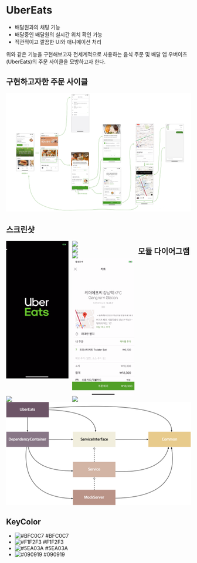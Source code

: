 
# UberEats

* 배달원과의 채팅 기능
* 배달중인 배달원의 실시간 위치 확인 가능
* 직관적이고 깔끔한 UI와 애니메이션 처리

위와 같은 기능을 구현해보고자 전세계적으로 사용하는 음식 주문 및 배달 앱 우버이츠(UberEats)의 주문 사이클을 모방하고자 한다.


## 구현하고자한 주문 사이클
<div>
<img src="/images/uberEatsCycle.jpeg">
</div>

## 스크린샷
<div>
<img src="/images/uberEatsGifs/splash.gif" width="170" style="float: left; margin-right: 10px;"/>
</div>

<div>
<img src="/images/uberEatsGifs/foodMarket.gif" width="170" style="float: left; margin-right: 10px;"/>
</div>

<div>
<img src="/images/uberEatsGifs/store.gif" width="170" style="float: left; margin-right: 10px;"/>
</div>

<div>
<img src="/images/uberEatsGifs/foodOption.gif" width="170" style="float: left; margin-right: 10px;"/>
</div>

<div>
<img src="/images/uberEatsGifs/cart.gif" width="170" style="float: left; margin-right: 10px;"/>
</div>

<div>
<img src="/images/uberEatsGifs/deliveryMap.gif" width="170" style="float: left; margin-right: 10px;"/>
</div>
  
<div>
<img src="/images/uberEatsGifs/deliveryStart.gif" width="170" style="float: left; margin-right: 10px;"/>
</div>

## 모듈 다이어그램

<div>
<img src="/images/UberEats.png"/>
</div>

## KeyColor

* ![#BFC0C7](https://placehold.it/15/BFC0C7/000000?text=+) #BFC0C7
* ![#F1F2F3](https://placehold.it/15/F1F2F3/000000?text=+) #F1F2F3
* ![#5EA03A](https://placehold.it/15/5EA03A/000000?text=+) #5EA03A
* ![#090919](https://placehold.it/15/090919/000000?text=+) #090919

